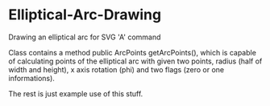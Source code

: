 # Elliptical-Arc-Drawing
Drawing an elliptical arc for SVG 'A' command

Class contains a method public ArcPoints getArcPoints(),
which is capable of calculating points of the elliptical arc
with given two points, radius (half of width and height), 
x axis rotation (phi) and two flags (zero or one informations).

The rest is just example use of this stuff.




